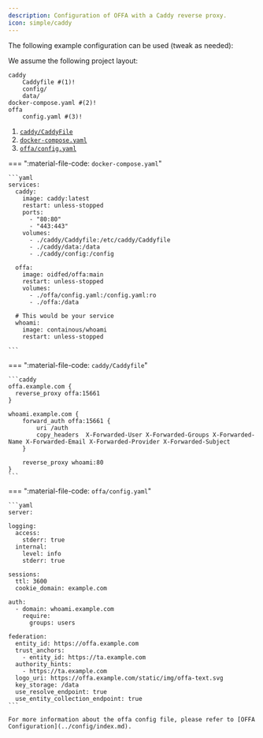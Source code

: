 ```yaml
---
description: Configuration of OFFA with a Caddy reverse proxy.
icon: simple/caddy
---
```


The following example configuration can be used (tweak as needed):

We assume the following project layout:

```tree
caddy
    Caddyfile #(1)!
    config/ 
    data/
docker-compose.yaml #(2)!
offa
    config.yaml #(3)!
```

1. [`caddy/CaddyFile`](#caddycaddyfile)
2. [`docker-compose.yaml`](#docker-composeyaml)
3. [`offa/config.yaml`](#offaconfigyaml)


=== ":material-file-code: `docker-compose.yaml`"

    ```yaml
    services:
      caddy:
        image: caddy:latest
        restart: unless-stopped
        ports:
          - "80:80"
          - "443:443"
        volumes:
          - ./caddy/Caddyfile:/etc/caddy/Caddyfile
          - ./caddy/data:/data
          - ./caddy/config:/config

      offa:
        image: oidfed/offa:main
        restart: unless-stopped
        volumes:
          - ./offa/config.yaml:/config.yaml:ro
          - ./offa:/data

      # This would be your service
      whoami:
        image: containous/whoami
        restart: unless-stopped

    ```

=== ":material-file-code: `caddy/Caddyfile`"

    ```caddy
    offa.example.com {
      reverse_proxy offa:15661
    }

    whoami.example.com {
        forward_auth offa:15661 {
            uri /auth
            copy_headers  X-Forwarded-User X-Forwarded-Groups X-Forwarded-Name X-Forwarded-Email X-Forwarded-Provider X-Forwarded-Subject
        }

        reverse_proxy whoami:80
    }
    ```

=== ":material-file-code: `offa/config.yaml`"

    ```yaml
    server:

    logging:
      access:
        stderr: true
      internal:
        level: info
        stderr: true

    sessions:
      ttl: 3600
      cookie_domain: example.com

    auth:
      - domain: whoami.example.com
        require:
          groups: users

    federation:
      entity_id: https://offa.example.com
      trust_anchors:
        - entity_id: https://ta.example.com
      authority_hints:
        - https://ta.example.com
      logo_uri: https://offa.example.com/static/img/offa-text.svg
      key_storage: /data
      use_resolve_endpoint: true
      use_entity_collection_endpoint: true
    ```

    For more information about the offa config file, please refer to [OFFA Configuration](../config/index.md).
